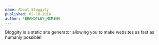 ```yaml
---
name: About Bloggity
published: 05-10-2016
author: *BRANDTLEY_MCMINN
---
```


Bloggity is a static site generator allowing you to make websites as fast as humanly possible!

